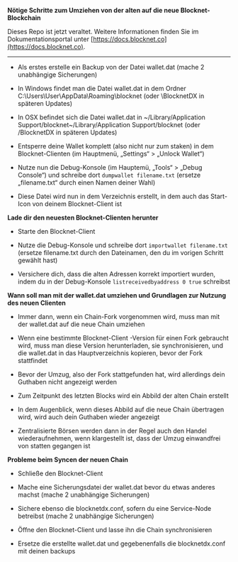 **Nötige Schritte zum Umziehen von der alten auf die neue Blocknet-Blockchain**

Dieses Repo ist jetzt veraltet. Weitere Informationen finden Sie im Dokumentationsportal unter [https://docs.blocknet.co](https://docs.blocknet.co).

---

-   Als erstes erstelle ein Backup von der Datei wallet.dat (mache 2
    unabhängige Sicherungen)

-   In Windows findet man die Datei wallet.dat in dem Ordner
    C:\\Users\\User\\AppData\\Roaming\\blocknet (oder \\BlocknetDX in späteren
    Updates)

-   In OSX befindet sich die Datei wallet.dat in \~/Library/Application
    Support/blocknet\~/Library/Application Support/blocknet (oder /BlocknetDX in
    späteren Updates)

-   Entsperre deine Wallet komplett (also nicht nur zum staken) in dem
    Blocknet-Clienten (im Hauptmenü, „Settings“ \> „Unlock Wallet“)

-   Nutze nun die Debug-Konsole (im Hauptemü, „Tools“ \> „Debug Console“) und
    schreibe dort ```dumpwallet filename.txt``` (ersetze „filename.txt“
    durch einen Namen deiner Wahl)

-   Diese Datei wird nun in dem Verzeichnis erstellt, in dem auch das Start-Icon
    von deinem Blocknet-Client ist

**Lade dir den neuesten Blocknet-Clienten herunter**

-   Starte den Blocknet-Client

-   Nutze die Debug-Konsole und schreibe dort ```importwallet filename.txt``` (ersetze filename.txt durch den Dateinamen, den du im vorigen Schritt
    gewählt hast)

-   Versichere dich, dass die alten Adressen korrekt importiert wurden, indem du
    in der Debug-Konsole ```listreceivedbyaddress 0 true``` schreibst

**Wann soll man mit der wallet.dat umziehen und Grundlagen zur Nutzung des neuen
Clienten**

-   Immer dann, wenn ein Chain-Fork vorgenommen wird, muss man mit der
    wallet.dat auf die neue Chain umziehen

-   Wenn eine bestimmte Blocknet-Client -Version für einen Fork gebraucht wird,
    muss man diese Version herunterladen, sie synchronisieren, und die
    wallet.dat in das Hauptverzeichnis kopieren, bevor der Fork stattfindet

-   Bevor der Umzug, also der Fork stattgefunden hat, wird allerdings dein
    Guthaben nicht angezeigt werden

-   Zum Zeitpunkt des letzten Blocks wird ein Abbild der alten Chain erstellt

-   In dem Augenblick, wenn dieses Abbild auf die neue Chain übertragen wird,
    wird auch dein Guthaben wieder angezeigt

-   Zentralisierte Börsen werden dann in der Regel auch den Handel
    wiederaufnehmen, wenn klargestellt ist, dass der Umzug einwandfrei von
    statten gegangen ist

**Probleme beim Syncen der neuen Chain**

-   Schließe den Blocknet-Client

-   Mache eine Sicherungsdatei der wallet.dat bevor du etwas anderes machst
    (mache 2 unabhängige Sicherungen)

-   Sichere ebenso die blocknetdx.conf, sofern du eine Service-Node betreibst
    (mache 2 unabhängige Sicherungen)

-   Öffne den Blocknet-Client und lasse ihn die Chain synchronisieren

-   Ersetze die erstellte wallet.dat und gegebenenfalls die blocknetdx.conf mit
    deinen backups
